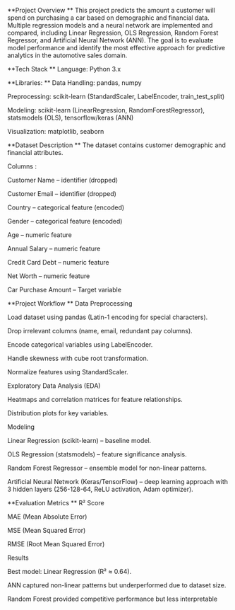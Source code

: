 **Project Overview
**
This project predicts the amount a customer will spend on purchasing a car based on demographic and financial data. Multiple regression models and a neural network are implemented and compared, including Linear Regression, OLS Regression, Random Forest Regressor, and Artificial Neural Network (ANN). The goal is to evaluate model performance and identify the most effective approach for predictive analytics in the automotive sales domain.

**Tech Stack
**
Language: Python 3.x

**Libraries:
**
Data Handling: pandas, numpy

Preprocessing: scikit-learn (StandardScaler, LabelEncoder, train_test_split)

Modeling: scikit-learn (LinearRegression, RandomForestRegressor), statsmodels (OLS), tensorflow/keras (ANN)

Visualization: matplotlib, seaborn

**Dataset Description
**
The dataset contains customer demographic and financial attributes.

Columns :

Customer Name – identifier (dropped)

Customer Email – identifier (dropped)

Country – categorical feature (encoded)

Gender – categorical feature (encoded)

Age – numeric feature

Annual Salary – numeric feature

Credit Card Debt – numeric feature

Net Worth – numeric feature

Car Purchase Amount – Target variable

**Project Workflow
**
Data Preprocessing

Load dataset using pandas (Latin-1 encoding for special characters).

Drop irrelevant columns (name, email, redundant pay columns).

Encode categorical variables using LabelEncoder.

Handle skewness with cube root transformation.

Normalize features using StandardScaler.

Exploratory Data Analysis (EDA)

Heatmaps and correlation matrices for feature relationships.

Distribution plots for key variables.

Modeling

Linear Regression (scikit-learn) – baseline model.

OLS Regression (statsmodels) – feature significance analysis.

Random Forest Regressor – ensemble model for non-linear patterns.

Artificial Neural Network (Keras/TensorFlow) – deep learning approach with 3 hidden layers (256-128-64, ReLU activation, Adam optimizer).

**Evaluation Metrics
**
R² Score

MAE (Mean Absolute Error)

MSE (Mean Squared Error)

RMSE (Root Mean Squared Error)

Results

Best model: Linear Regression (R² ≈ 0.64).

ANN captured non-linear patterns but underperformed due to dataset size.

Random Forest provided competitive performance but less interpretable
